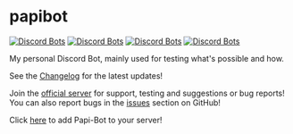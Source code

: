 ﻿# papibot

[![Discord Bots](https://discordbots.org/api/widget/status/337217642660233217.svg?noavatar=true)](https://discordbots.org/bot/337217642660233217)
[![Discord Bots](https://discordbots.org/api/widget/servers/337217642660233217.svg?noavatar=true)](https://discordbots.org/bot/337217642660233217)
[![Discord Bots](https://discordbots.org/api/widget/upvotes/337217642660233217.svg?noavatar=true)](https://discordbots.org/bot/337217642660233217)
[![Discord Bots](https://discordbots.org/api/widget/lib/337217642660233217.svg?noavatar=true)](https://discordbots.org/bot/337217642660233217)

My personal Discord Bot, mainly used for testing what's possible and how.

See the [Changelog](CHANGELOG.md) for the latest updates!

Join the [official server](http://discord.io/emosewaj) for support, testing and suggestions or bug reports!  
You can also report bugs in the [issues](https://github.com/Jawesome99/papibot/issues) section on GitHub!

Click [here](https://discordapp.com/oauth2/authorize?client_id=337217642660233217&scope=bot&permissions=70642758) to add Papi-Bot to your server!